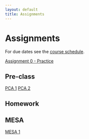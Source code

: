 ```yaml
---
layout: default
title: Assignments
---
```


# Assignments

For due dates see the [course schedule](schedule.md).

[Assignment 0 - Practice](assignments/assignment0.pdf)

## Pre-class

[PCA 1](assignments/pca1.md)
[PCA 2](assignments/pca2.md)

## Homework 

## MESA 

[MESA 1](assignments/mesa1.md)